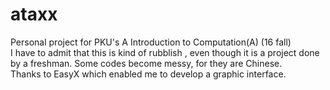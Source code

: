# ataxx
Personal project for PKU's A Introduction to Computation(A) (16 fall)
<br>
I have to admit that this is kind of rubblish
, even though it is a project done by a freshman.
Some codes become messy, for they are Chinese.
<br>
Thanks to EasyX which enabled me to develop a graphic interface.
